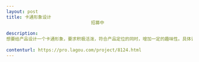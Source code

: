 ```yaml
---                
layout: post       
title: 卡通形象设计
                                招募中
           
description: 
想要给产品设计一个卡通形象，要求积极活泼，符合产品定位的同时，增加一定的趣味性。具体设计师可自由发挥，给出成果及说明即可
     
contenturl: https://pro.lagou.com/project/8124.html      
---                 
```

